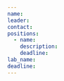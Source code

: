 ```yaml
---
name:
leader:
contact:
positions:
  - name:
    description:
    deadline:
lab_name:
deadline: 
---
```


[//]: # (Put the project desctiption below)